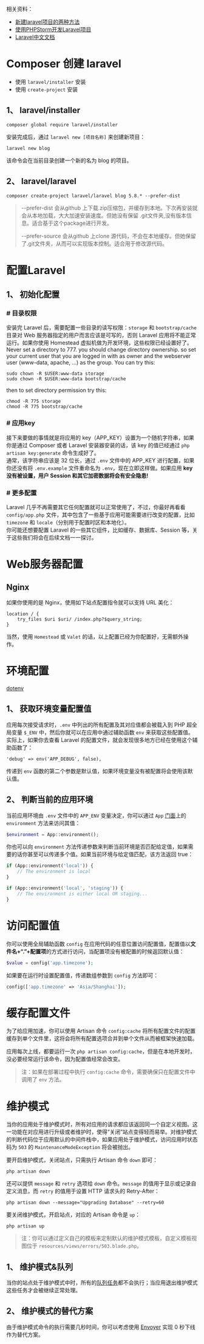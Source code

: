 
相关资料：  

* [新建laravel项目的两种方法](https://www.jianshu.com/p/0941dcfc939a)  
* [使用PHPStorm开发Laravel项目](https://blog.csdn.net/han_cui/article/details/80420252)  
* [Laravel中文文档](https://learnku.com/docs/laravel/5.5/structure/1284#the-console-directory)  

# Composer 创建 laravel
* 使用 `laravel/installer` 安装
* 使用 `create-project` 安装

## 1、 laravel/installer
```
composer global require laravel/installer
```
安装完成后，通过 `laravel new [项目名称]` 来创建新项目：  
```
laravel new blog
```
该命令会在当前目录创建一个新的名为 blog 的项目。  

## 2、 laravel/laravel
```
composer create-project laravel/laravel blog 5.8.* --prefer-dist
```

>--prefer-dist 会从github 上下载.zip压缩包，并缓存到本地。下次再安装就会从本地加载，大大加速安装速度。但她没有保留 .git文件夹,没有版本信息。适合基于这个package进行开发。  
>
>--prefer-source 会从github 上clone 源代码，不会在本地缓存。但她保留了.git文件夹，从而可以实现版本控制。适合用于修改源代码。  


# 配置Laravel
## 1、 初始化配置
### \# 目录权限
安装完 Laravel 后，需要配置一些目录的读写权限：`storage` 和 `bootstrap/cache` 目录对 Web 服务器指定的用户而言应该是可写的，否则 Laravel 应用将不能正常运行。如果你使用 Homestead 虚拟机做为开发环境，这些权限已经设置好了。  
Never set a directory to 777. you should change directory ownership. so set your current user that you are logged in with as owner and the webserver user (www-data, apache, ...) as the group. You can try this:  
```
sudo chown -R $USER:www-data storage
sudo chown -R $USER:www-data bootstrap/cache
```
then to set directory permission try this:  
```
chmod -R 775 storage
chmod -R 775 bootstrap/cache
```

### \# 应用key
接下来要做的事情就是将应用的 key（APP_KEY）设置为一个随机字符串，如果你是通过 Composer 或者 Laravel 安装器安装的话，该 key 的值已经通过 `php artisan key:generate` 命令生成好了。  
通常，该字符串应该是 32 位长，通过 `.env` 文件中的 APP_KEY 进行配置，如果你还没有将 `.env.example` 文件重命名为 `.env`，现在立即这样做。如果应用 **key 没有被设置，用户 Session 和其它加密数据将会有安全隐患!**  

### \# 更多配置
Laravel 几乎不再需要其它任何配置就可以正常使用了，不过，你最好再看看 `config/app.php` 文件，其中包含了一些基于应用可能需要进行改变的配置，比如 `timezone` 和 `locale`（分别用于配置时区和本地化）。  
你可能还想要配置 Laravel 的一些其它组件，比如缓存、数据库、Session 等，关于这些我们将会在后续文档一一探讨。  




# Web服务器配置
## Nginx
如果你使用的是 Nginx，使用如下站点配置指令就可以支持 URL 美化：  
```
location / {
    try_files $uri $uri/ /index.php?$query_string;
}
```
当然，使用 `Homestead` 或 `Valet` 的话，以上配置已经为你配置好，无需额外操作。  




# 环境配置
[dotenv](https://github.com/vlucas/phpdotenv)  
## 1、 获取环境变量配置值
应用每次接受请求时，`.env` 中列出的所有配置及其对应值都会被载入到 PHP 超全局变量 `$_ENV` 中，然后你就可以在应用中通过辅助函数 `env` 来获取这些配置值。实际上，如果你去查看 Laravel 的配置文件，就会发现很多地方已经在使用这个辅助函数了：  
```
'debug' => env('APP_DEBUG', false),
```
传递到 `env` 函数的第二个参数是默认值，如果环境变量没有被配置将会使用该默认值。  

## 2、 判断当前的应用环境
当前应用环境由 `.env` 文件中的 `APP_ENV` 变量决定，你可以通过 `App` [门面](https://laravelacademy.org/post/8616.html)上的 `environment` 方法来访问其值：  
```php
$environment = App::environment();
```
你也可以向 `environment` 方法传递参数来判断当前环境是否匹配给定值，如果需要的话你甚至可以传递多个值。如果当前环境与给定值匹配，该方法返回 true：  
```php
if (App::environment('local')) {
    // The environment is local
}

if (App::environment('local', 'staging')) {
    // The environment is either local OR staging...
}
```




# 访问配置值
你可以使用全局辅助函数 `config` 在应用代码的任意位置访问配置值，配置值以**文件名+“.”+配置项**的方式进行访问，当配置项没有被配置的时候返回默认值：  
```php
$value = config('app.timezone');
```
如果要在运行时设置配置值，传递数组参数到 `config` 方法即可：  
```php
config(['app.timezone' => 'Asia/Shanghai']);
```

# 缓存配置文件
为了给应用加速，你可以使用 Artisan 命令 `config:cache` 将所有配置文件的配置缓存到单个文件里，这将会将所有配置选项合并到单个文件从而被框架快速加载。  

应用每次上线，都要运行一次 `php artisan config:cache`，但是在本地开发时，没必要经常运行该命令，因为配置值经常会改变。  

>注：如果在部署过程中执行 `config:cache` 命令，需要确保只在配置文件中调用了 `env` 方法。  

# 维护模式
当你的应用处于维护模式时，所有对应用的请求都应该返回同一个自定义视图。这一功能在对应用进行升级或者维护时，使得“关闭”站点变得轻而易举。对维护模式的判断代码位于应用默认的中间件栈中，如果应用处于维护模式，访问应用时状态码为 `503` 的 `MaintenanceModeException` 将会被抛出。  

要开启维护模式，关闭站点，只需执行 Artisan 命令 `down` 即可：  
```
php artisan down
```
还可以提供 `message` 和 `retry` 选项给 `down` 命令。`message` 的值用于显示或记录自定义消息，而 `retry` 的值用于设置 HTTP 请求头的 Retry-After：  
```
php artisan down --message="Upgrading Database" --retry=60
```
要关闭维护模式，开启站点，对应的 Artisan 命令是 `up`：
```
php artisan up
```
>注：你可以通过定义自己的模板来定制默认的维护模式模板，自定义模板视图位于 `resources/views/errors/503.blade.php`。  

## 1、 维护模式&队列
当你的站点处于维护模式中时，所有的[队列任务](https://laravelacademy.org/post/8369.html)都不会执行；当应用退出维护模式这些任务才会被继续正常处理。  

## 2、 维护模式的替代方案
由于维护模式命令的执行需要几秒时间，你可以考虑使用 [Envoyer](https://envoyer.io/) 实现 0 秒下线作为替代方案。  

